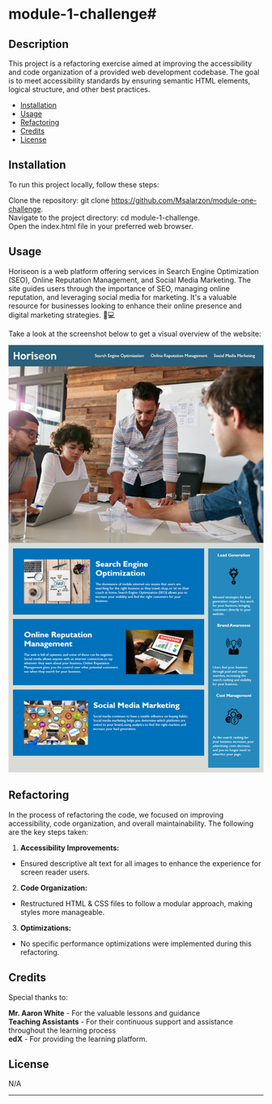 # module-1-challenge# 
## Description

This project is a refactoring exercise aimed at improving the accessibility and code organization of a provided web development codebase. 
The goal is to meet accessibility standards by ensuring semantic HTML elements, logical structure, and other best practices.


- [Installation](#installation)
- [Usage](#usage)
- [Refactoring](#refactoring)
- [Credits](#credits)
- [License](#license)

## Installation

To run this project locally, follow these steps:

Clone the repository: git clone https://github.com/Msalarzon/module-one-challenge.  
Navigate to the project directory: cd module-1-challenge.  
Open the index.html file in your preferred web browser.

## Usage

Horiseon is a web platform offering services in Search Engine Optimization (SEO), Online Reputation Management, and Social Media Marketing. The site guides users through the importance of SEO, managing online reputation, and leveraging social media for marketing. It's a valuable resource for businesses looking to enhance their online presence and digital marketing strategies. 🚀💻

Take a look at the screenshot below to get a visual overview of the website:

![Website Screenshot](assets/website-screenshot.png)


## Refactoring

In the process of refactoring the code, we focused on improving accessibility, code organization, and overall maintainability. The following are the key steps taken:

1. **Accessibility Improvements:**
- Ensured descriptive alt text for all images to enhance the experience for screen reader users.

2. **Code Organization:**
- Restructured HTML & CSS files to follow a modular approach, making styles more manageable.

3. **Optimizations:**
- No specific performance optimizations were implemented during this refactoring.


## Credits

Special thanks to:

**Mr. Aaron White** - For the valuable lessons and guidance  
**Teaching Assistants** - For their continuous support and assistance throughout the learning process  
**edX** - For providing the learning platform.

## License

N/A

---

